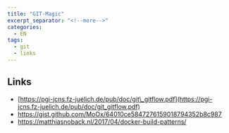 ```yaml
---
title: "GIT-Magic"
excerpt_separator: "<!--more-->"
categories:
  - EN
tags:
  - git
  - links
---
```



## Links

* [https://pgi-jcns.fz-juelich.de/pub/doc/git\_gitflow.pdf](https://pgi-jcns.fz-juelich.de/pub/doc/git_gitflow.pdf)
* https://gist.github.com/MoOx/64010ce5847276159018794352b8c987
* https://matthiasnoback.nl/2017/04/docker-build-patterns/



